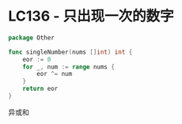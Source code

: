# LC136 - 只出现一次的数字

```go title="SingleNumber.go" linenums="1"
package Other

func singleNumber(nums []int) int {
	eor := 0
	for _, num := range nums {
		eor ^= num
	}
	return eor
}
```

异或和